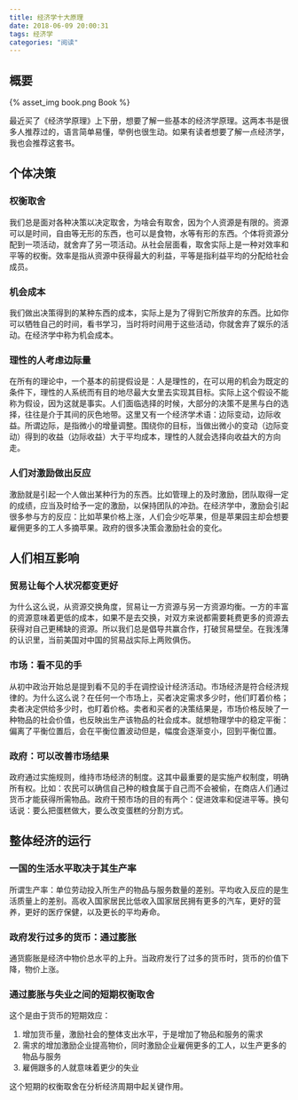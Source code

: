 ```yaml
---
title: 经济学十大原理
date: 2018-06-09 20:00:31
tags: 经济学
categories: "阅读"
---
```




## 概要

{% asset_img book.png Book %}

最近买了《经济学原理》上下册，想要了解一些基本的经济学原理。这两本书是很多人推荐过的，语言简单易懂，举例也很生动。如果有读者想要了解一点经济学，我也会推荐这套书。



## 个体决策

### 权衡取舍

我们总是面对各种决策以决定取舍，为啥会有取舍，因为个人资源是有限的。资源可以是时间，自由等无形的东西，也可以是食物，水等有形的东西。个体将资源分配到一项活动，就舍弃了另一项活动。从社会层面看，取舍实际上是一种对效率和平等的权衡。效率是指从资源中获得最大的利益，平等是指利益平均的分配给社会成员。

<!--more--> 

### 机会成本

我们做出决策得到的某种东西的成本，实际上是为了得到它所放弃的东西。比如你可以牺牲自己的时间，看书学习，当时将时间用于这些活动，你就舍弃了娱乐的活动。在经济学中称为机会成本。

### 理性的人考虑边际量

在所有的理论中，一个基本的前提假设是：人是理性的，在可以用的机会为既定的条件下，理性的人系统而有目的地尽最大女里去实现其目标。实际上这个假设不能称为假设，因为这就是事实。人们面临选择的时候，大部分的决策不是黑与白的选择，往往是介于其间的灰色地带。这里又有一个经济学术语：边际变动，边际收益。所谓边际，是指微小的增量调整。围绕你的目标，当做出微小的变动（边际变动）得到的收益（边际收益）大于平均成本，理性的人就会选择向收益大的方向走。

### 人们对激励做出反应

激励就是引起一个人做出某种行为的东西。比如管理上的及时激励，团队取得一定的成绩，应当及时给予一定的激励，以保持团队的冲劲。在经济学中，激励会引起很多参与方的反应：比如苹果价格上涨，人们会少吃苹果，但是苹果园主却会想要雇佣更多的工人多摘苹果。政府的很多决策会激励社会的变化。

## 人们相互影响

### 贸易让每个人状况都变更好

为什么这么说，从资源交换角度，贸易让一方资源与另一方资源均衡。一方的丰富的资源意味着更低的成本，如果不是去交换，对双方来说都需要耗费更多的资源去获得对自己更稀缺的资源。所以我们总是倡导共赢合作，打破贸易壁垒。在我浅薄的认识里，当前美国对中国的贸易战实际上两败俱伤。

### 市场：看不见的手

从初中政治开始总是提到看不见的手在调控设计经济活动。市场经济是符合经济规律的。为什么这么说？在任何一个市场上，买者决定需求多少时，他们盯着价格；卖者决定供给多少时，也盯着价格。卖者和买者的决策结果是，市场价格反映了一种物品的社会价值，也反映出生产该物品的社会成本。就想物理学中的稳定平衡：偏离了平衡位置后，会在平衡位置波动但是，幅度会逐渐变小，回到平衡位置。

### 政府：可以改善市场结果

政府通过实施规则，维持市场经济的制度。这其中最重要的是实施产权制度，明确所有权。比如：农民可以确信自己种的粮食属于自己而不会被偷，在商店人们通过货币才能获得所需物品。政府干预市场的目的有两个：促进效率和促进平等。换句话说：要么把蛋糕做大，要么改变蛋糕的分割方式。



## 整体经济的运行

### 一国的生活水平取决于其生产率

所谓生产率：单位劳动投入所生产的物品与服务数量的差别。平均收入反应的是生活质量上的差别。高收入国家居民比低收入国家居民拥有更多的汽车，更好的营养，更好的医疗保健，以及更长的平均寿命。

### 政府发行过多的货币：通过膨胀

通货膨胀是经济中物价总水平的上升。当政府发行了过多的货币时，货币的价值下降，物价上涨。

### 通过膨胀与失业之间的短期权衡取舍

这个是由于货币的短期效应：

1. 增加货币量，激励社会的整体支出水平，于是增加了物品和服务的需求
2. 需求的增加激励企业提高物价，同时激励企业雇佣更多的工人，以生产更多的物品与服务
3. 雇佣跟多的人就意味着更少的失业

这个短期的权衡取舍在分析经济周期中起关键作用。
